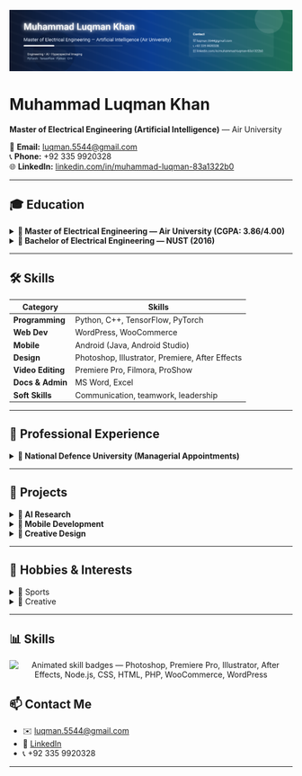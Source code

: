 <!-- Interactive GitHub CV for Muhammad Luqman Khan -->

<p align="center">
  <img src="./banner.svg" alt="Muhammad Luqman Khan - CV banner" />
</p>

# Muhammad Luqman Khan  
**Master of Electrical Engineering (Artificial Intelligence)** — Air University  

📧 **Email:** [luqman.5544@gmail.com](mailto:luqman.5544@gmail.com)  
📞 **Phone:** +92 335 9920328  
🌐 **LinkedIn:** [linkedin.com/in/muhammad-luqman-83a1322b0](https://www.linkedin.com/in/muhammad-luqman-83a1322b0)

---

## 🎓 Education  
<details>
  <summary><b>📘 Master of Electrical Engineering — Air University (CGPA: 3.86/4.00)</b></summary>
  <br>
  • Specialized in **Artificial Intelligence**  
  • Research focus: optimization models, wireless sensor networks, linear systems  
  • Thesis: *AI-based hyperspectral brain tumor classification*  
</details>

<details>
  <summary><b>📗 Bachelor of Electrical Engineering — NUST (2016)</b></summary>
  <br>
  • Electronics specialization (Data Structures, Circuits, Electromagnetics)  
  • Projects: Power supply for Giraffe Radar, circuit design, system analysis  
</details>

---

## 🛠️ Skills  
| Category | Skills |
|----------|--------|
| **Programming** | Python, C++, TensorFlow, PyTorch |
| **Web Dev** | WordPress, WooCommerce |
| **Mobile** | Android (Java, Android Studio) |
| **Design** | Photoshop, Illustrator, Premiere, After Effects |
| **Video Editing** | Premiere Pro, Filmora, ProShow |
| **Docs & Admin** | MS Word, Excel |
| **Soft Skills** | Communication, teamwork, leadership |

---

## 💼 Professional Experience  
<details>
  <summary><b>📌 National Defence University (Managerial Appointments)</b></summary>
  <br>
  • Managed **financial documentation** and compliance workflows  
  • Organized international seminars & workshops with ISSRA  
  • Key topics: Climate Change 🌍 · Media & Soft Power 🎙️ · Cultural Heritage 🏛️  
</details>

---

## 🚀 Projects  
<details>
  <summary><b>🤖 AI Research</b></summary>
  <br>
  • Built machine learning model for **brain tumor classification** using hyperspectral imaging  
  • Tools: Python, PyTorch, TensorFlow  
</details>

<details>
  <summary><b>📱 Mobile Development</b></summary>
  <br>
  • Developed Android app (PDF Reader) using Java & Android Studio  
</details>

<details>
  <summary><b>🎨 Creative Design</b></summary>
  <br>
  • Designed WordPress/WooCommerce websites  
  • Created logos, posters, and edited videos for academic & professional projects  
</details>

---

## 🎯 Hobbies & Interests  
<details>
  <summary>🏓 Sports</summary>
  • Chess, table tennis, badminton, football  
</details>

<details>
  <summary>📸 Creative</summary>
  • Graphic design, logo creation, photography, drone usage  
</details>

---

## 📊 Skills  
<p align="center">
  <img src="./skills-badges.svg" alt="Animated skill badges — Photoshop, Premiere Pro, Illustrator, After Effects, Node.js, CSS, HTML, PHP, WooCommerce, WordPress" />
</p>



## 📫 Contact Me  
- ✉️ [luqman.5544@gmail.com](mailto:luqman.5544@gmail.com)  
- 🔗 [LinkedIn](https://www.linkedin.com/in/muhammad-luqman-83a1322b0/)  
- 📞 +92 335 9920328  

---
